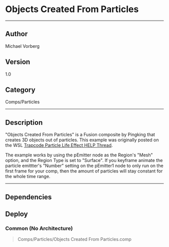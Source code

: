 # Objects Created From Particles
___

## Author
Michael Vorberg

## Version
1.0

## Category
Comps/Particles

___

## Description
<p>"Objects Created From Particles" is a Fusion composite by Pingking that creates 3D objects out of particles. This example was originally posted on the WSL <a href="https://steakunderwater.com/wesuckless/viewtopic.php?f=16&t=1125#p8380">Trapcode Particle Life Effect HELP Thread</a>.</p>

<p>The example works by using the pEmitter node as the Region's "Mesh" option, and the Region Type is set to "Surface". If you keyframe animate the particle emittter's "Number" setting on the pEmitter1 node to only run on the first frame for your comp, then the amount of particles will stay constant for the whole time range.</p>


___

## Dependencies

## Deploy

### Common (No Architecture)

> Comps/Particles/Objects Created From Particles.comp  
